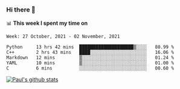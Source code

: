 ### Hi there 👋

📊 **This week I spent my time on**
<!--START_SECTION:waka-->
```text
Week: 27 October, 2021 - 02 November, 2021

Python     13 hrs 42 mins  ████████████████████▒░░░░   80.99 % 
C++        2 hrs 43 mins   ████░░░░░░░░░░░░░░░░░░░░░   16.06 % 
Markdown   12 mins         ▒░░░░░░░░░░░░░░░░░░░░░░░░   01.24 % 
YAML       10 mins         ▒░░░░░░░░░░░░░░░░░░░░░░░░   01.00 % 
C          6 mins          ░░░░░░░░░░░░░░░░░░░░░░░░░   00.60 % 
```
<!--END_SECTION:waka-->


[![Paul's github stats](https://github-readme-stats.vercel.app/api?username=mickeyouyou&theme=dracula&show_icons=true)](https://github.com/anuraghazra/github-readme-stats)
